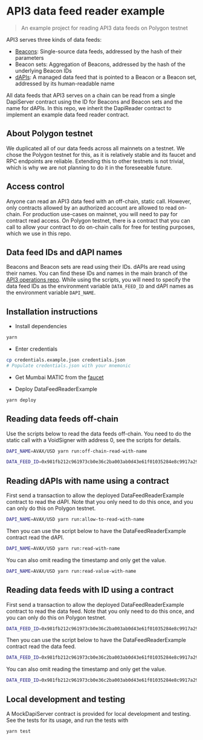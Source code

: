 # API3 data feed reader example

> An example project for reading API3 data feeds on Polygon testnet

API3 serves three kinds of data feeds:

- [Beacons](https://medium.com/api3/beacons-building-blocks-for-web3-data-connectivity-df6ad3eb5763): Single-source data
  feeds, addressed by the hash of their parameters
- Beacon sets: Aggregation of Beacons, addressed by the hash of the underlying Beacon IDs
- [dAPIs](https://medium.com/api3/dapis-apis-for-dapps-53b83f8d2493): A managed data feed that is pointed to a Beacon or
  a Beacon set, addressed by its human-readable name

All data feeds that API3 serves on a chain can be read from a single DapiServer contract using the ID for Beacons and
Beacon sets and the name for dAPIs. In this repo, we inherit the DapiReader contract to implement an example data feed
reader contract.

## About Polygon testnet

We duplicated all of our data feeds across all mainnets on a testnet. We chose the Polygon testnet for this, as it is
relatively stable and its faucet and RPC endpoints are reliable. Extending this to other testnets is not trivial, which
is why we are not planning to do it in the foreseeable future.

## Access control

Anyone can read an API3 data feed with an off-chain, static call. However, only contracts allowed by an authorized
account are allowed to read on-chain. For production use-cases on mainnet, you will need to pay for contract read
access. On Polygon testnet, there is a contract that you can call to allow your contract to do on-chain calls for free
for testing purposes, which we use in this repo.

## Data feed IDs and dAPI names

Beacons and Beacon sets are read using their IDs. dAPIs are read using their names. You can find these IDs and names in
the main branch of the [API3 operations repo](https://github.com/api3dao/operations). While using the scripts, you will
need to specify the data feed IDs as the environment variable `DATA_FEED_ID` and dAPI names as the environment variable
`DAPI_NAME`.

## Installation instructions

- Install dependencies

```sh
yarn
```

- Enter credentials

```sh
cp credentials.example.json credentials.json
# Populate credentials.json with your mnemonic
```

- Get Mumbai MATIC from the [faucet](https://faucet.polygon.technology/)

- Deploy DataFeedReaderExample

```sh
yarn deploy
```

## Reading data feeds off-chain

Use the scripts below to read the data feeds off-chain. You need to do the static call with a VoidSigner with address 0,
see the scripts for details.

```sh
DAPI_NAME=AVAX/USD yarn run:off-chain-read-with-name

DATA_FEED_ID=0x981fb212c961973cb0e36c2ba003ab0d43e61f01035284e8c9917a296b78dbcb yarn run:off-chain-read-with-id
```

## Reading dAPIs with name using a contract

First send a transaction to allow the deployed DataFeedReaderExample contract to read the dAPI. Note that you only need
to do this once, and you can only do this on Polygon testnet.

```sh
DAPI_NAME=AVAX/USD yarn run:allow-to-read-with-name
```

Then you can use the script below to have the DataFeedReaderExample contract read the dAPI.

```sh
DAPI_NAME=AVAX/USD yarn run:read-with-name
```

You can also omit reading the timestamp and only get the value.

```sh
DAPI_NAME=AVAX/USD yarn run:read-value-with-name
```

## Reading data feeds with ID using a contract

First send a transaction to allow the deployed DataFeedReaderExample contract to read the data feed. Note that you only
need to do this once, and you can only do this on Polygon testnet.

```sh
DATA_FEED_ID=0x981fb212c961973cb0e36c2ba003ab0d43e61f01035284e8c9917a296b78dbcb yarn run:allow-to-read-with-id
```

Then you can use the script below to have the DataFeedReaderExample contract read the data feed.

```sh
DATA_FEED_ID=0x981fb212c961973cb0e36c2ba003ab0d43e61f01035284e8c9917a296b78dbcb yarn run:read-with-id
```

You can also omit reading the timestamp and only get the value.

```sh
DATA_FEED_ID=0x981fb212c961973cb0e36c2ba003ab0d43e61f01035284e8c9917a296b78dbcb yarn run:read-value-with-id
```

## Local development and testing

A MockDapiServer contract is provided for local development and testing. See the tests for its usage, and run the tests
with

```sh
yarn test
```
